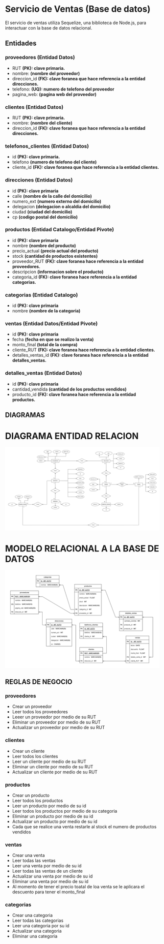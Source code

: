 # Servicio de Ventas (Base de datos)

El servicio de ventas utiliza Sequelize, una biblioteca de Node.js, para interactuar con la base de datos relacional.

## Entidades

### proveedores **(Entidad Datos)**
- RUT **(PK): clave primaria.** 
- nombre: **(nombre del proveedor)**
- direccion_id **(FK): clave foranea que hace referencia a la entidad direcciones.**
- telefono: **(UQ): numero de telefono del proveedor**
- pagina_web: **(pagina web del proveedor)**

### clientes **(Entidad Datos)**
- RUT **(PK): clave primaria.**
- nombre: **(nombre del cliente)**
- direccion_id **(FK): clave foranea que hace referencia a la entidad direcciones.**

### telefonos_clientes **(Entidad Datos)**
- id **(PK): clave primaria.**
- telefono **(numero de telefono del cliente)**
- cliente_id **(FK): clave foranea que hace referencia a la entidad clientes.**

### direcciones **(Entidad Datos)**
- id **(PK): clave primaria**
- calle **(nombre de la calle del domicilio)**
- numero_ext **(numero externo del domicilio)**
- delegacion **(delegacion o alcaldia del domicilio)**
- ciudad **(ciudad del domicilio)**
- cp **(codigo postal del domicilio)**

### productos **(Entidad Catalogo/Entidad Pivote)**
- id **(PK): clave primaria**
- nombre **(nombre del producto)**
- precio_actual **(precio actual del producto)**
- stock **(cantidad de productos existentes)**
- proveedor_RUT **(FK): clave foranea hace referencia a la entidad proveedores.**
- descripcion **(informacion sobre el producto)**
- categoria_id **(FK): clave foranea hace referencia a la entidad categorias.**

### categorias **(Entidad Catalogo)**
- id **(PK): clave primaria**
- nombre **(nombre de la categoria)**

### ventas **(Entidad Datos/Entidad Pivote)**
- id **(PK): clave primaria**
- fecha **(fecha en que se realizo la venta)**
- monto_final **(total de la compra)**
- cliente_RUT **(FK): clave foranea hace referencia a la entidad clientes.**
- detalles_ventas_id **(FK): clave foranea hace referencia a la entidad detalles_ventas.**

### detalles_ventas **(Entidad Datos)**
- id **(PK): clave primaria**
- cantidad_vendida **(cantidad de los productos vendidos)**
- producto_id **(FK): clave foranea hace referencia a la entidad productos.**


## DIAGRAMAS
# DIAGRAMA ENTIDAD RELACION
![Diagrama Entidad Relacion](/db_diagrams/Diagrama%20E-R.png)

# MODELO RELACIONAL A LA BASE DE DATOS
![Modelo Relacional de la base de datos](/db_diagrams/ModeloRelacional-BD.png)

## REGLAS DE NEGOCIO

### proveedores
- Crear un proveedor
- Leer todos los proveedores
- Leeer un proveedor por medio de su RUT
- Eliminar un proveedor por medio de su RUT
- Actualizar un proveedor por medio de su RUT

### clientes
- Crear un cliente
- Leer todos los clientes
- Leer un cliente por medio de su RUT
- Eliminar un cliente por medio de su RUT
- Actualizar un cliente por medio de su RUT

### productos
- Crear un producto 
- Leer todos los productos
- Leer un producto por medio de su id
- Leer todos los productos por medio de su categoria
- Eliminar un producto por medio de su id
- Actualizar un producto por medio de su id
- Cada que se realice una venta restarle al stock el numero de productos vendidos

### ventas
- Crear una venta
- Leer todas las ventas
- Leer una venta por medio de su id
- Leer todas las ventas de un cliente
- Actualizar una venta por medio de su id
- Eliminar una venta por medio de su id
- Al momento de tener el precio toatal de loa venta se le aplicara el descuento para tener el monto_final

### categorias
- Crear una categoria
- Leer todas las categorias
- Leer una categoria por su id
- Actualizar una categoria
- Eliminar una categoria

 